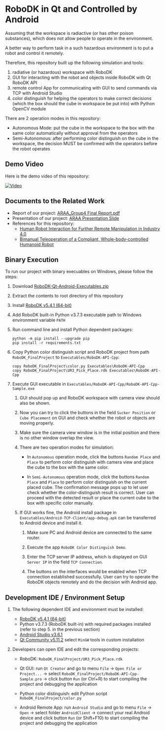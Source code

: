 # RoboDK in Qt and Controlled by Android
Assuming that the workspace is radiactive (or has other poison substances), which does not allow people to operate in the environment.

A better way to perform task in a such hazardous environment is to put a robot and control it remotely.

Therefore, this repository built up the following simulation and tools:
1. radiative (or hazardous) workspace with RoboDK
1. GUI for interacting with the robot and objects inside RoboDK with Qt RoboDK API
1. remote control App for communicating with GUI to send commands via TCP with Android Studio
1. color distinguish for helping the operators to make correct decisions (which the box should the cube in workspace be put into) with Python OpenCV module

There are 2 operation modes in this repository:
* Autonomous Mode: put the cube in the workspace to the box with the same color automatically without approval from the operators
* Semi-Autonomous: after performing color distinguish on the cube in the workspace, the decision MUST be confirmed with the operators before the robot operates

## Demo Video
Here is the demo video of this repository:

[![Video](http://img.youtube.com/vi/0ad2fMN4XYM/0.jpg)](http://www.youtube.com/watch?v=0ad2fMN4XYM)

## Documents to the Related Work

* Report of our project: [ARAA_Group4 Final Report.pdf](https://drive.google.com/file/d/1AvyOT39n5eNLyFVbR2Ot2hYx1eFpI-Hd/view?usp=drive_link)
* Presentation of our project: [ARAA Presentation Slide](https://drive.google.com/file/d/1S9k1vKDmRrDj7z2GTeYznHCqmFZb7gYs/view?usp=drive_link)
* References for this repository:
    * [Human Robot Interaction for Further Remote Manipulation in Industry 4.0](https://ifatwww.et.uni-magdeburg.de/ifac2020/media/pdfs/4304.pdf)
    * [Bimanual Teleoperation of a Compliant, Whole-body-controlled Humanoid Robot](https://www.youtube.com/watch?v=M6mQWcLAiko)

## Binary Execution
To run our project with binary execuables on Windows, please follow the steps:

1. Download [RoboDK-Qt-Android-Executables.zip](https://drive.google.com/file/d/1SzRXJHRXHviDkX_vg10qfiJk8jfYFNE-/view?usp=drive_link)
1. Extract the contents to root directory of this repository
1. Install [RoboDK v5.4.1 (64-bit)](https://robodk.com/download)
1. Add RoboDK built-in Python v3.7.3 executable path to Windows environment variable `PATH`
1. Run command line and install Python dependent packages:
    ```
    python -m pip install --upgrade pip
    pip install -r requirements.txt
    ```
1. Copy Python color distinguish script and RoboDK project from path `RoboDK_FinalProject` to `Executables/RoboDK-API-Cpp`:
    ```
    copy RoboDK_FinalProject\color.py Executables\RoboDK-API-Cpp
    copy RoboDK_FinalProject\UR3_Pick_Place.rdk Executables\RoboDK-API-Cpp
    ```
1. Execute GUI executable in `Executables/RoboDK-API-Cpp/RoboDK-API-Cpp-Sample.exe`

    1. GUI should pop up and RoboDK workspace with camera view should also be shown.

    1. Now you can try to click the buttons in the field `Sucker Position` or `Cube Placement` on GUI and check whether the robot or objects are moving properly.

    1. Make sure the camera view window is in the initial position and there is no other window overlap the view.

    1. There are two operation modes for simulation:

        * In `Autonomous` operation mode, click the buttons `Random Place` and `Place` to perform color distinguish with camera view and place the cube to the box with the same color.

        * In `Semi-Autonomous` operation mode, click the buttons `Random Place` and `Place` to perform color distinguish on the current placed cube. The confirmation message pops up to let user check whether the color-distinguish result is correct. User can proceed with the detected result or place the current cube to the box with specific color manually.

    1. If GUI works fine, the Android install package in `Executables/Android-TCP-Client/app-debug.apk` can be transferred to Android device and install it.

        1. Make sure PC and Android device are connected to the same router.

        1. Execute the app `RoboDK Color Distinguish Demo`.

        1. Enter the TCP server IP address, which is displayed on GUI `Server IP` in the field `TCP Connection`.

        1. The buttons on the interfaces would be enabled when TCP connection established successfully. User can try to operate the RoboDK objects remotely and do the decision with Android app.

## Development IDE / Environment Setup
1. The following dependent IDE and environment must be installed:
    * [RoboDK v5.4.1 (64-bit)](https://robodk.com/download)
    * Python v3.7.3 (RoboDK built-in) with required packages installed (refer to step 5. in the previous section)
    * [Android Studio v3.6.1](https://redirector.gvt1.com/edgedl/android/studio/install/3.6.1.0/android-studio-ide-192.6241897-windows.exe?utm_source=androiddevtools&utm_medium=website)
    * [Qt Community v5.11.2](https://download.qt.io/new_archive/qt/5.11/5.11.2/) select `MinGW` tools in custom installation

1. Developers can open IDE and edit the corresponding projects:
    * RoboDK: `RoboDK_FinalProject/UR3_Pick_Place.rdk`

    * Qt GUI: run `Qt Creator` and go to menu `File` -> `Open File or Project...` -> select `RoboDK_FinalProject/RoboDK-API-Cpp-Sample.pro` -> click button `Run` (or Ctrl+R) to start compiling the project and debugging the application

    * Python color distinguish: edit Python script `RoboDK_FinalProject/color.py`

    * Android Remote App: run `Android Studio` and go to menu `File` -> `Open` -> select folder `AndroidClient` -> connect your real Android device and click button `Run` (or Shift+F10) to start compiling the project and debugging the application
